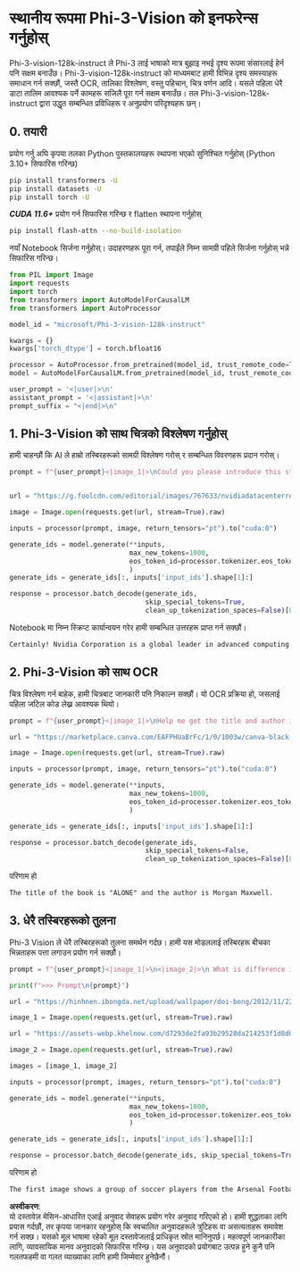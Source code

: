 # **स्थानीय रूपमा Phi-3-Vision को इनफरेन्स गर्नुहोस्**

Phi-3-vision-128k-instruct ले Phi-3 लाई भाषाको मात्र बुझाइ नभई दृश्य रूपमा संसारलाई हेर्न पनि सक्षम बनाउँछ। Phi-3-vision-128k-instruct को माध्यमबाट हामी विभिन्न दृश्य समस्याहरू समाधान गर्न सक्छौं, जस्तै OCR, तालिका विश्लेषण, वस्तु पहिचान, चित्र वर्णन आदि। यसले पहिला धेरै डाटा तालिम आवश्यक पर्ने कामहरू सजिलै पूरा गर्न सक्षम बनाउँछ। तल Phi-3-vision-128k-instruct द्वारा उद्धृत सम्बन्धित प्रविधिहरू र अनुप्रयोग परिदृश्यहरू छन्।  

## **0. तयारी**

प्रयोग गर्नु अघि कृपया तलका Python पुस्तकालयहरू स्थापना भएको सुनिश्चित गर्नुहोस् (Python 3.10+ सिफारिस गरिन्छ)

```bash
pip install transformers -U
pip install datasets -U
pip install torch -U
```

***CUDA 11.6+*** प्रयोग गर्न सिफारिस गरिन्छ र flatten स्थापना गर्नुहोस्

```bash
pip install flash-attn --no-build-isolation
```

नयाँ Notebook सिर्जना गर्नुहोस्। उदाहरणहरू पूरा गर्न, तपाईंले निम्न सामग्री पहिले सिर्जना गर्नुहोस् भन्ने सिफारिस गरिन्छ।

```python
from PIL import Image
import requests
import torch
from transformers import AutoModelForCausalLM
from transformers import AutoProcessor

model_id = "microsoft/Phi-3-vision-128k-instruct"

kwargs = {}
kwargs['torch_dtype'] = torch.bfloat16

processor = AutoProcessor.from_pretrained(model_id, trust_remote_code=True)
model = AutoModelForCausalLM.from_pretrained(model_id, trust_remote_code=True, torch_dtype="auto").cuda()

user_prompt = '<|user|>\n'
assistant_prompt = '<|assistant|>\n'
prompt_suffix = "<|end|>\n"
```

## **1. Phi-3-Vision को साथ चित्रको विश्लेषण गर्नुहोस्**

हामी चाहन्छौं कि AI ले हाम्रो तस्बिरहरूको सामग्री विश्लेषण गरोस् र सम्बन्धित विवरणहरू प्रदान गरोस्।

```python
prompt = f"{user_prompt}<|image_1|>\nCould you please introduce this stock to me?{prompt_suffix}{assistant_prompt}"


url = "https://g.foolcdn.com/editorial/images/767633/nvidiadatacenterrevenuefy2017tofy2024.png"

image = Image.open(requests.get(url, stream=True).raw)

inputs = processor(prompt, image, return_tensors="pt").to("cuda:0")

generate_ids = model.generate(**inputs, 
                              max_new_tokens=1000,
                              eos_token_id=processor.tokenizer.eos_token_id,
                              )
generate_ids = generate_ids[:, inputs['input_ids'].shape[1]:]

response = processor.batch_decode(generate_ids, 
                                  skip_special_tokens=True, 
                                  clean_up_tokenization_spaces=False)[0]
```

Notebook मा निम्न स्क्रिप्ट कार्यान्वयन गरेर हामी सम्बन्धित उत्तरहरू प्राप्त गर्न सक्छौं।

```txt
Certainly! Nvidia Corporation is a global leader in advanced computing and artificial intelligence (AI). The company designs and develops graphics processing units (GPUs), which are specialized hardware accelerators used to process and render images and video. Nvidia's GPUs are widely used in professional visualization, data centers, and gaming. The company also provides software and services to enhance the capabilities of its GPUs. Nvidia's innovative technologies have applications in various industries, including automotive, healthcare, and entertainment. The company's stock is publicly traded and can be found on major stock exchanges.
```

## **2. Phi-3-Vision को साथ OCR**

चित्र विश्लेषण गर्न बाहेक, हामी चित्रबाट जानकारी पनि निकाल्न सक्छौं। यो OCR प्रक्रिया हो, जसलाई पहिला जटिल कोड लेख्न आवश्यक थियो।

```python
prompt = f"{user_prompt}<|image_1|>\nHelp me get the title and author information of this book?{prompt_suffix}{assistant_prompt}"

url = "https://marketplace.canva.com/EAFPHUaBrFc/1/0/1003w/canva-black-and-white-modern-alone-story-book-cover-QHBKwQnsgzs.jpg"

image = Image.open(requests.get(url, stream=True).raw)

inputs = processor(prompt, image, return_tensors="pt").to("cuda:0")

generate_ids = model.generate(**inputs, 
                              max_new_tokens=1000,
                              eos_token_id=processor.tokenizer.eos_token_id,
                              )

generate_ids = generate_ids[:, inputs['input_ids'].shape[1]:]

response = processor.batch_decode(generate_ids, 
                                  skip_special_tokens=False, 
                                  clean_up_tokenization_spaces=False)[0]

```

परिणाम हो

```txt
The title of the book is "ALONE" and the author is Morgan Maxwell.
```

## **3. धेरै तस्बिरहरूको तुलना**

Phi-3 Vision ले धेरै तस्बिरहरूको तुलना समर्थन गर्दछ। हामी यस मोडललाई तस्बिरहरू बीचका भिन्नताहरू पत्ता लगाउन प्रयोग गर्न सक्छौं।

```python
prompt = f"{user_prompt}<|image_1|>\n<|image_2|>\n What is difference in this two images?{prompt_suffix}{assistant_prompt}"

print(f">>> Prompt\n{prompt}")

url = "https://hinhnen.ibongda.net/upload/wallpaper/doi-bong/2012/11/22/arsenal-wallpaper-free.jpg"

image_1 = Image.open(requests.get(url, stream=True).raw)

url = "https://assets-webp.khelnow.com/d7293de2fa93b29528da214253f1d8d0/news/uploads/2021/07/Arsenal-1024x576.jpg.webp"

image_2 = Image.open(requests.get(url, stream=True).raw)

images = [image_1, image_2]

inputs = processor(prompt, images, return_tensors="pt").to("cuda:0")

generate_ids = model.generate(**inputs, 
                              max_new_tokens=1000,
                              eos_token_id=processor.tokenizer.eos_token_id,
                              )

generate_ids = generate_ids[:, inputs['input_ids'].shape[1]:]

response = processor.batch_decode(generate_ids, skip_special_tokens=True, clean_up_tokenization_spaces=False)[0]
```

परिणाम हो

```txt
The first image shows a group of soccer players from the Arsenal Football Club posing for a team photo with their trophies, while the second image shows a group of soccer players from the Arsenal Football Club celebrating a victory with a large crowd of fans in the background. The difference between the two images is the context in which the photos were taken, with the first image focusing on the team and their trophies, and the second image capturing a moment of celebration and victory.
```  

**अस्वीकरण**:  
यो दस्तावेज़ मेसिन-आधारित एआई अनुवाद सेवाहरू प्रयोग गरेर अनुवाद गरिएको हो। हामी शुद्धताका लागि प्रयास गर्दछौं, तर कृपया जानकार रहनुहोस् कि स्वचालित अनुवादहरूले त्रुटिहरू वा असत्यताहरू समावेश गर्न सक्छ। यसको मूल भाषामा रहेको मूल दस्तावेजलाई प्राधिकृत स्रोत मानिनुपर्छ। महत्वपूर्ण जानकारीका लागि, व्यावसायिक मानव अनुवादको सिफारिस गरिन्छ। यस अनुवादको प्रयोगबाट उत्पन्न हुने कुनै पनि गलतफहमी वा गलत व्याख्याका लागि हामी जिम्मेवार हुनेछैनौं।